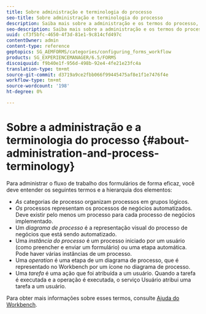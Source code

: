 ```yaml
---
title: Sobre administração e terminologia do processo
seo-title: Sobre administração e terminologia do processo
description: Saiba mais sobre a administração e os termos do processo, como instância do processo, diagrama do processo e operação.
seo-description: Saiba mais sobre a administração e os termos do processo, como instância do processo, diagrama do processo e operação.
uuid: cf3f5bfc-4650-4f3d-81e1-9c814cfd497c
contentOwner: admin
content-type: reference
geptopics: SG_AEMFORMS/categories/configuring_forms_workflow
products: SG_EXPERIENCEMANAGER/6.5/FORMS
discoiquuid: f9b40e1f-956d-498b-92e4-4fe21e23fc4a
translation-type: tm+mt
source-git-commit: d3719a9ce2fbb066f99445475af8e1f1e7476f4e
workflow-type: tm+mt
source-wordcount: '198'
ht-degree: 0%

---
```



# Sobre a administração e a terminologia do processo {#about-administration-and-process-terminology}

Para administrar o fluxo de trabalho dos formulários de forma eficaz, você deve entender os seguintes termos e a hierarquia dos elementos:

* *As* categorias de processo organizam processos em grupos lógicos.
* *Os* processos representam os processos de negócios automatizados. Deve existir pelo menos um processo para cada processo de negócios implementado.
* Um *diagrama de processo* é a representação visual do processo de negócios que está sendo automatizado.
* Uma *instância do processo* é um processo iniciado por um usuário (como preencher e enviar um formulário) ou uma etapa automática. Pode haver várias instâncias de um processo.
* Uma *operation* é uma etapa de um diagrama de processo, que é representado no Workbench por um ícone no diagrama de processo.
* Uma *tarefa* é uma ação que foi atribuída a um usuário. Quando a tarefa é executada e a operação é executada, o serviço Usuário atribui uma tarefa a um usuário.

Para obter mais informações sobre esses termos, consulte [Ajuda do Workbench](https://www.adobe.com/go/learn_aemforms_workbench_63).
